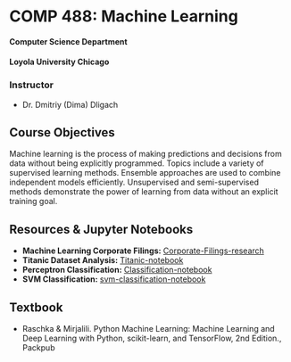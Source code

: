 COMP 488: Machine Learning
==============================
#### Computer Science Department
#### Loyola University Chicago
### Instructor
* Dr. Dmitriy (Dima) Dligach

## Course Objectives

Machine learning is the process of making predictions and decisions from data without being explicitly programmed. Topics include a variety of supervised learning methods. Ensemble approaches are used to combine independent models efficiently. Unsupervised and semi-supervised methods demonstrate the power of learning from data without an explicit training goal.

## Resources & Jupyter Notebooks
* **Machine Learning Corporate Filings:** <a href="https://github.com/jlroo/machine-learning/blob/master/projects/01-secfilings/ml-corporate-filings.pdf" target="_blank">Corporate-Filings-research</a>
* **Titanic Dataset Analysis:** <a href="https://github.com/jlroo/machine-learning/blob/master/projects/02-titanic/02-titanic-notebook.ipynb" target="_blank">Titanic-notebook</a>
* **Perceptron Classification:** <a href="https://github.com/jlroo/machine-learning/blob/master/projects/03-classification/03-perceptron-notebook.ipynb" target="_blank">Classification-notebook</a>
* **SVM Classification:** <a href="https://github.com/jlroo/machine-learning/blob/master/projects/04-svm-classifier/02-svm-notebook.ipynb" target="_blank">svm-classification-notebook</a>

## Textbook 
* Raschka & Mirjalili. Python Machine Learning: Machine Learning and Deep Learning with Python, scikit-learn, and TensorFlow, 2nd Edition., Packpub
